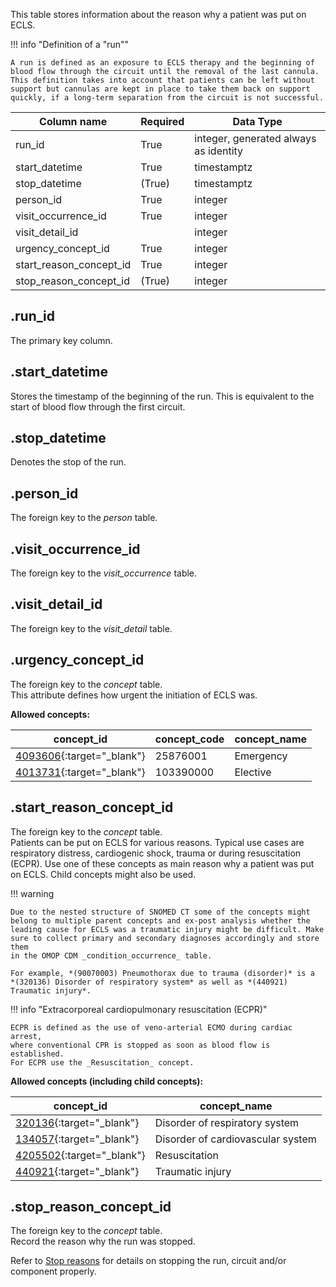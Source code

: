 This table stores information about the reason why a patient was put on
ECLS.

!!! info "Definition of a "run""

    A run is defined as an exposure to ECLS therapy and the beginning of
    blood flow through the circuit until the removal of the last cannula.
    This definition takes into account that patients can be left without
    support but cannulas are kept in place to take them back on support
    quickly, if a long-term separation from the circuit is not successful.

| Column name             | Required | Data Type                             |
| ----------------------- | -------- | ------------------------------------- |
| run_id                  | True     | integer, generated always as identity |
| start_datetime          | True     | timestamptz                           |
| stop_datetime           | (True)   | timestamptz                           |
| person_id               | True     | integer                               |
| visit_occurrence_id     | True     | integer                               |
| visit_detail_id         |          | integer                               |
| urgency_concept_id      | True     | integer                               |
| start_reason_concept_id | True     | integer                               |
| stop_reason_concept_id  | (True)   | integer                               |

## .run_id

The primary key column.

## .start_datetime

Stores the timestamp of the beginning of the run. This is equivalent
to the start of blood flow through the first circuit.

## .stop_datetime

Denotes the stop of the run.

## .person_id

The foreign key to the _person_ table.

## .visit_occurrence_id

The foreign key to the _visit_occurrence_ table.

## .visit_detail_id

The foreign key to the _visit_detail_ table.

## .urgency_concept_id

The foreign key to the _concept_ table. <br>
This attribute defines how urgent the initiation of ECLS was.

**Allowed concepts:**

| concept_id                                                                        | concept_code | concept_name |
| --------------------------------------------------------------------------------- | ------------ | ------------ |
| [4093606](https://athena.ohdsi.org/search-terms/terms/4093606){:target="\_blank"} | 25876001     | Emergency    |
| [4013731](https://athena.ohdsi.org/search-terms/terms/4013731){:target="\_blank"} | 103390000    | Elective     |

## .start_reason_concept_id

The foreign key to the _concept_ table. <br>
Patients can be put on ECLS for various reasons. Typical use cases are
respiratory distress, cardiogenic shock, trauma or during resuscitation
(ECPR). Use one of these concepts as main reason why a patient
was put on ECLS. Child concepts might also be used.

!!! warning

    Due to the nested structure of SNOMED CT some of the concepts might
    belong to multiple parent concepts and ex-post analysis whether the
    leading cause for ECLS was a traumatic injury might be difficult. Make
    sure to collect primary and secondary diagnoses accordingly and store them
    in the OMOP CDM _condition_occurrence_ table.

    For example, *(90070003) Pneumothorax due to trauma (disorder)* is a
    *(320136) Disorder of respiratory system* as well as *(440921) Traumatic injury*.

!!! info "Extracorporeal cardiopulmonary resuscitation (ECPR)"

    ECPR is defined as the use of veno-arterial ECMO during cardiac arrest,
    where conventional CPR is stopped as soon as blood flow is established.
    For ECPR use the _Resuscitation_ concept.

**Allowed concepts (including child concepts):**

| concept_id                                                                         | concept_name                      |
| ---------------------------------------------------------------------------------- | --------------------------------- |
| [320136](https://athena.ohdsi.org/search-terms/terms/320136/){:target="\_blank"}   | Disorder of respiratory system    |
| [134057](https://athena.ohdsi.org/search-terms/terms/134057/){:target="\_blank"}   | Disorder of cardiovascular system |
| [4205502](https://athena.ohdsi.org/search-terms/terms/4205502/){:target="\_blank"} | Resuscitation                     |
| [440921](https://athena.ohdsi.org/search-terms/terms/440921/){:target="\_blank"}   | Traumatic injury                  |

## .stop_reason_concept_id

The foreign key to the _concept_ table. <br>
Record the reason why the run was stopped.

Refer to [Stop reasons](../userguide/stop_reasons.md) for details on
stopping the run, circuit and/or component properly.
